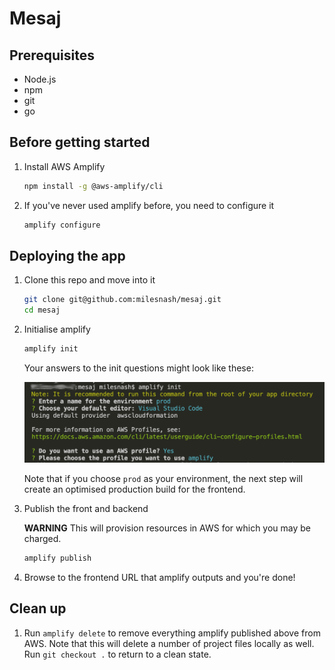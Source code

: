 # Mesaj

## Prerequisites

* Node.js
* npm
* git
* go

## Before getting started

1. Install AWS Amplify

    ```bash
    npm install -g @aws-amplify/cli
    ```
    
2. If you've never used amplify before, you need to configure it

    ```bash
    amplify configure
    ```

## Deploying the app

1. Clone this repo and move into it

    ```bash
    git clone git@github.com:milesnash/mesaj.git
    cd mesaj
    ```

2. Initialise amplify

    ```bash
    amplify init
    ```

    Your answers to the init questions might look like these:

    ![amplify-init](doc/images/amplify-init.png)

    Note that if you choose `prod` as your environment, the next step will create an optimised production build for the frontend.

3. Publish the front and backend

   **WARNING** This will provision resources in AWS for which you may be charged.

    ```bash
    amplify publish
    ```
    
4. Browse to the frontend URL that amplify outputs and you're done!

## Clean up

1. Run `amplify delete` to remove everything amplify published above from AWS. Note that this will delete a number of project files locally as well. Run `git checkout .` to return to a clean state.